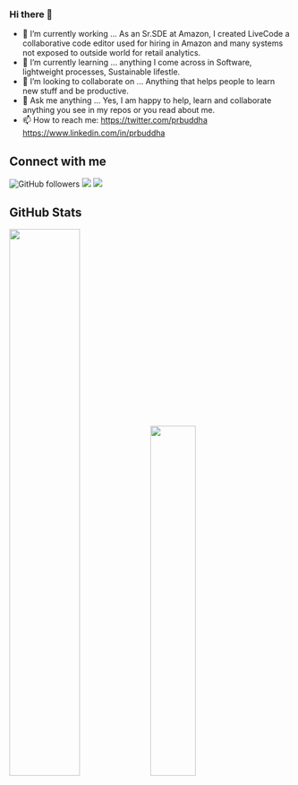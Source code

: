 ### Hi there 👋

- 🔭 I’m currently working ...  As an Sr.SDE at Amazon, I created LiveCode a collaborative code editor used for hiring in Amazon and many systems not exposed to outside world for retail analytics.
- 🌱 I’m currently learning ... anything I come across in Software, lightweight processes, Sustainable lifestle.  
- 👯 I’m looking to collaborate on ...  Anything that helps people to learn new stuff and be productive. 
- 💬 Ask me anything ...   Yes, I am happy to help, learn and collaborate anything you see in my repos or you read about me. 
- 📫 How to reach me: https://twitter.com/prbuddha  https://www.linkedin.com/in/prbuddha

## Connect with me
![GitHub followers](https://img.shields.io/github/followers/jbuddha?label=Follow%20me&logo=github&style=flat-square)
[![](https://img.shields.io/badge/-TWITTER-informational?style=flat-square&logo=twitter&logoColor=white&color=blue)](https://twitter.com/prbuddha/)
[![](https://img.shields.iohttps://img.shields.io/badge/-LinkedIn-blue)](https://www.linkedin.com/in/prbuddha/)

## GitHub Stats 
<img width="50%" src="https://github-readme-stats.vercel.app/api?username=jbuddha&show_icons=true"><img width="40%" src="https://github-readme-stats.vercel.app/api/top-langs?username=jbuddha&show_icons=true"> <br>
